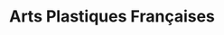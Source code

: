---
ref: sol-231-0001
title: "Arts Plastiques Françaises"
author_name: ["Sebastião Rodrigues"]
publisher: ["Fundação Calouste Gulbenkian"]
year: "y1964"
origin: ["Portugal"]
formats: ["catalogue"]
disciplines: ["graphic-design"]
tags:
layout: artifact
status: ["scan"]
published: false
int_published: false
image_count:
date_added: 2023-06-16
batch:
---